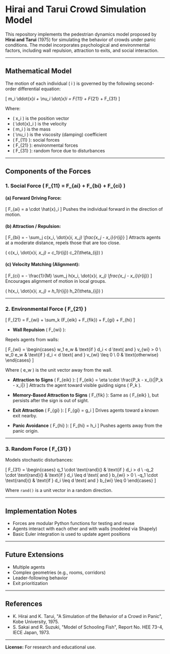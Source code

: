 # Hirai and Tarui Crowd Simulation Model

This repository implements the pedestrian dynamics model proposed by **Hirai and Tarui** (1975) for simulating the behavior of crowds under panic conditions. The model incorporates psychological and environmental factors, including wall repulsion, attraction to exits, and social interaction.

---

## Mathematical Model

The motion of each individual \( i \) is governed by the following second-order differential equation:

\[
  m_i \ddot{x}_i + \nu_i \dot{x}_i = F_{11} + F_{21} + F_{31}
\]

Where:
- \( x_i \) is the position vector
- \( \dot{x}_i \) is the velocity
- \( m_i \) is the mass
- \( \nu_i \) is the viscosity (damping) coefficient
- \( F_{11} \): social forces
- \( F_{21} \): environmental forces
- \( F_{31} \): random force due to disturbances

---

## Components of the Forces

### 1. **Social Force** \( F_{11} = F_{ai} + F_{bi} + F_{ci} \)

#### (a) Forward Driving Force:
\[
F_{ai} = a \cdot \hat{x}_i
\]
Pushes the individual forward in the direction of motion.

#### (b) Attraction / Repulsion:
\[
F_{bi} = - \sum_j c(x_i, \dot{x}_i, x_j) \frac{x_j - x_i}{r_{ij}}
\]
Attracts agents at a moderate distance, repels those that are too close.

\(
  c(x_i, \dot{x}_i, x_j) = c_1(r_{ij}) c_2(\theta_{ij})
\)

#### (c) Velocity Matching (Alignment):
\[
F_{ci} = - \frac{1}{M} \sum_j h(x_i, \dot{x}_i, x_j) \frac{x_j - x_i}{r_{ij}}
\]
Encourages alignment of motion in local groups.

\(
  h(x_i, \dot{x}_i, x_j) = h_1(r_{ij}) h_2(\theta_{ij})
\)

---

### 2. **Environmental Force** \( F_{21} \)

\[
F_{21} = F_{wi} + \sum_k (F_{eik} + F_{fik}) + F_{gi} + F_{hi}
\]

- **Wall Repulsion** \( F_{wi} \):

Repels agents from walls:

\[
F_{wi} =
\begin{cases}
  w_1 e_w & \text{if } d_i < d \text{ and } v_{wi} > 0 \\
  w_0 e_w & \text{if } d_i < d \text{ and } v_{wi} \leq 0 \\
  0 & \text{otherwise}
\end{cases}
\]

Where \( e_w \) is the unit vector away from the wall.

- **Attraction to Signs** \( F_{eik} \):
\[
F_{eik} = \eta \cdot \frac{P_k - x_i}{\|P_k - x_i\|}
\]
Attracts the agent toward visible guiding signs \( P_k \).

- **Memory-Based Attraction to Signs** \( F_{fik} \):
Same as \( F_{eik} \), but persists after the sign is out of sight.

- **Exit Attraction** \( F_{gi} \):
\[
F_{gi} = g_i
\]
Drives agents toward a known exit nearby.

- **Panic Avoidance** \( F_{hi} \):
\[
F_{hi} = h_i
\]
Pushes agents away from the panic origin.

---

### 3. **Random Force** \( F_{31} \)

Models stochastic disturbances:

\[
F_{31} =
\begin{cases}
  q_1 \cdot \text{rand}() & \text{if } d_i > d \\
 -q_2 \cdot \text{rand}() & \text{if } d_i \leq d \text{ and } b_{wi} > 0 \\
 -q_1 \cdot \text{rand}() & \text{if } d_i \leq d \text{ and } b_{wi} \leq 0
\end{cases}
\]

Where `rand()` is a unit vector in a random direction.

---

## Implementation Notes
- Forces are modular Python functions for testing and reuse
- Agents interact with each other and with walls (modeled via Shapely)
- Basic Euler integration is used to update agent positions

---

## Future Extensions
- Multiple agents
- Complex geometries (e.g., rooms, corridors)
- Leader-following behavior
- Exit prioritization

---

## References
- K. Hirai and K. Tarui, "A Simulation of the Behavior of a Crowd in Panic", Kobe University, 1975.
- S. Sakai and R. Suzuki, "Model of Schooling Fish", Report No. HEE 73-4, IECE Japan, 1973.

---

**License:** For research and educational use.

